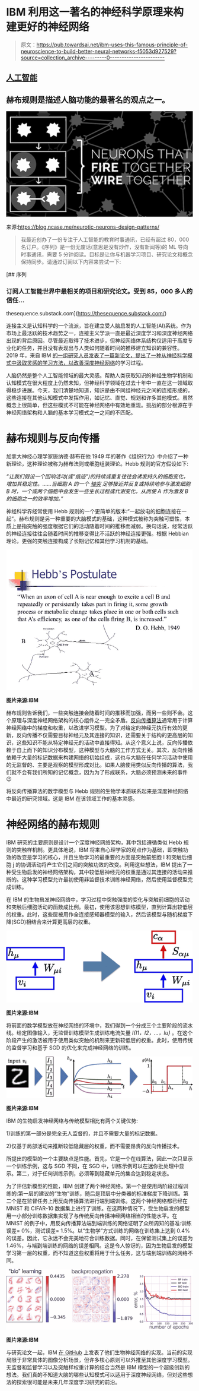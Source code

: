 # IBM 利用这一著名的神经科学原理来构建更好的神经网络

> 原文：<https://pub.towardsai.net/ibm-uses-this-famous-principle-of-neuroscience-to-build-better-neural-networks-f5053d927529?source=collection_archive---------0----------------------->

## [人工智能](https://towardsai.net/p/category/artificial-intelligence)

## 赫布规则是描述人脑功能的最著名的观点之一。

![](img/e4b3095b311e7e3e3c0f49f6430dc970.png)

来源:https://blog.ncase.me/neurotic-neurons-design-patterns/

> 我最近创办了一份专注于人工智能的教育时事通讯，已经有超过 80，000 名订户。《序列》是一份无废话(意思是没有炒作，没有新闻等)的 ML 导向时事通讯，需要 5 分钟阅读。目标是让你与机器学习项目、研究论文和概念保持同步。请通过订阅以下内容来尝试一下:

[](https://thesequence.substack.com/) [## 序列

### 订阅人工智能世界中最相关的项目和研究论文。受到 85，000 多人的信任…

thesequence.substack.com](https://thesequence.substack.com/) 

连接主义是认知科学的一个流派，旨在建立受人脑启发的人工智能(AI)系统。作为市场上最活跃的技术趋势之一，连接主义学派一直是最近深度学习和深度神经网络出现的背后原因。尽管最近取得了技术进步，但神经网络体系结构仅适用于高度专业化的任务，并且没有表现出与人类如何随着时间的推移建立知识的兼容性。2019 年，来自 IBM [的一组研究人员发表了一篇新论文，提出了一种从神经科学模式中汲取灵感的学习方法，以改善深度神经网络](https://www.pnas.org/content/early/2019/03/27/1820458116)的学习过程。

人脑仍然是整个人工智能领域的最大灵感。帮助人类获取知识的神经生物学机制和认知模式在很大程度上仍然未知，但神经科学领域在过去十年中一直在这一领域取得稳步进展。今天，我们清楚地知道，知识是由不同组神经元之间的连接形成的，这些连接在其他认知模式中发挥作用，如记忆、直觉、规划和许多其他模式。虽然概念上很简单，但这些模式不可能在神经网络中有效地重现。挑战的部分根源在于神经网络架构和人脑的基本学习模式之一之间的不匹配。

# 赫布规则与反向传播

加拿大神经心理学家唐纳德·赫布在他 1949 年的著作《组织行为》中介绍了一种新理论，这种理论被称为赫布法则或细胞组装理论。Hebb 规则的官方假设如下:

*“让我们假设一个回响活动(或“痕迹”)的持续或重复往往会诱发持久的细胞变化，增加其稳定性。……当细胞 A 的一个* [*轴突*](https://en.wikipedia.org/wiki/Axon) *足够接近并反复或持续地参与激发细胞 B 时，一个或两个细胞中会发生一些生长过程或代谢变化，从而使 A 作为激发 B 的细胞之一的效率增加。”*

神经科学界经常使用 Hebb 规则的一个更简单的版本:“一起放电的细胞连接在一起”。赫布规则是另一种重要的大脑模式的基础，这种模式被称为突触可塑性，本质上是指突触的强度根据它们的活动随着时间的推移而减弱。换句话说，经常活跃的神经连接往往会随着时间的推移变得比不活跃的神经连接更强。根据 Hebbian 理论，更强的突触连接构成了长期记忆和其他学习机制的基础。

![](img/db6561df979c6433c201d772e0e3c947.png)

**图片来源:IBM**

赫布规则告诉我们，一些突触连接会随着时间的推移而加强，而另一些则不会。这个原理与深度神经网络架构的核心组件之一完全矛盾。[反向传播算法](https://en.wikipedia.org/wiki/Backpropagation)通常用于计算神经网络中的梯度和权重，以改进学习模型。为了对给定的神经元执行有效的更新，反向传播不仅需要目标神经元及其连接的知识，还需要关于结构的更高层的知识，这些知识不能从特定神经元的活动中直接得知。从这个意义上说，反向传播依赖于自上而下的知识分布模型，这种模型与大脑的工作方式无关。其次，反向传播依赖于大量的标记数据来构建网络的初始组成，这也与大脑在任何学习活动中使用的无监督的、主要是观察的模型形成对比。如果人脑使用类似反向传播的算法，我们就不会有我们所知的记忆概念，因为为了形成联系，大脑必须预测未来的事件😉

将反向传播算法的数学模型与 Hebb 规则的生物学本质联系起来是深度神经网络中最近的研究领域。这是 IBM 在该领域工作的基本灵感。

# 神经网络的赫布规则

IBM 研究的主要原则是设计一个深度神经网络架构，其中包括遵循类似 Hebb 规则的突触样机制。更具体地说，IBM 将来自心理学家的观点作为基础，即突触功效的改变是学习的核心，并且生物学习的最重要的方面是突触前细胞 I 和突触后细胞 j 的协调活动将产生它们之间的突触功效的改变。利用这些想法，IBM 提出了一种受生物启发的神经网络架构，其中较低层神经元的权重是通过其连接的活动来推断的。这种学习模型允许最初使用非监督技术训练神经网络，然后使用监督模型完成训练。

在 IBM 的生物启发神经网络中，学习过程中突触强度的变化与突触前细胞的活动和突触后细胞活动的函数成比例。最初，使用该思想训练模型，直到计算出较低层的权重。此时，这些层被用作全连接感知器模型的输入，然后该模型与随机梯度下降(SGD)相结合来计算更高层的权重。

![](img/5135099b948c249e079f5dda792d2e68.png)

**图片来源:IBM**

将前面的数学模型放在神经网络的环境中，我们得到一个分成三个主要阶段的流水线。给定图像输入，无监督训练模型生成训练电流矢量 *I{I1，I2，…，Iu}* 。在这个阶段产生的激活被用于使用类似突触的机制来更新较低层的权重。此时，使用传统的监督学习和基于 SGD 的优化来完成神经网络的训练。

![](img/5e2d9e2efe5ef83591282460041b0f12.png)

**图片来源:IBM**

IBM 的生物启发神经网络与传统模型相比有两个关键优势:

1)训练的第一部分是完全无人监督的，并且不需要大量的标记数据。

2)仅基于局部活动来推断较低隐藏层的权重，而不需要昂贵的反向传播技术。

所提出的模型的一个主要缺点是性能。首先，它是一个在线算法，因此一次只显示一个训练示例，这与 SGD 不同，在 SGD 中，训练示例可以在迷你批处理中显示。第二，对于任何训练示例，必须等到隐藏单元的集合达到稳定状态。

为了评估新模型的性能，IBM 创建了两个神经网络。第一个是使用两阶段过程训练的:第一层的建议的“生物”训练，随后是顶层中分类器的标准梯度下降训练。第二个是在监督任务上用反向传播算法进行端到端训练。这两个神经网络都已经在 MNIST 和 CIFAR-10 数据集上进行了训练。在这两种情况下，受生物启发的模型用一小部分训练数据集实现了与传统反向传播神经网络相当的性能水平。在 MNIST 的例子中，用反向传播算法端到端训练的网络证明了众所周知的基准:训练误差= 0%，测试误差= 1.5%。以“生物学”方式训练的网络在训练集上达到 0.4%的误差。因此，它永远不会完美地符合训练数据。同时，在保留测试集上的误差为 1.46%，与端到端训练的网络的误差相同。这是令人惊讶的，因为生物启发的模型学习第一层的权重，而不知道这些权重将用于什么任务，这与端到端训练的网络不同。

![](img/a2f572dbab492997dcf0c0ebee6ed10d.png)

**图片来源:IBM**

与研究论文一起，IBM [在 GitHub](https://github.com/DimaKrotov/Biological_Learning) 上发表了他们生物神经网络的实现。当前的实现局限于非常具体的图像分析场景，但许多核心原则可以外推至其他深度学习模型。无监督和监督学习以及突触样权重计算的结合当然是 IBM 模型的一个超级创新的想法。我们真的不知道大脑的哪些认知模式可以适用于深度神经网络，但对这些想法的探索很可能是未来几年深度学习研究的前沿。